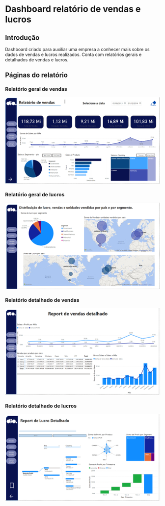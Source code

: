# Dashboard relatório de vendas e lucros

## Introdução

Dashboard criado para auxiliar uma empresa a conhecer mais sobre os dados de vendas e lucros realizados.
Conta com relatórios gerais e detalhados de vendas e lucros.

## Páginas do relatório

### Relatório geral de vendas

![screenshot do Relatório geral de vendas](relatorio_vendas_1.png)

### Relatório geral de lucros

![screenshot do Relatório geral de lucros](relatorio_vendas_2.png)

### Relatório detalhado de vendas

![screenshot do Relatório detalhado de vendas](relatorio_vendas_3.png)

### Relatório detalhado de lucros

![screenshot do Relatório detalhado de lucros](relatorio_vendas_4.png)